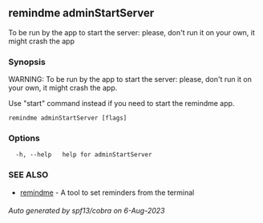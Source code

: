 ## remindme adminStartServer

To be run by the app to start the server: please, don't run it on your own, it might crash the app

### Synopsis

WARNING: To be run by the app to start the server: please, don't run it on your own, it might crash the app.

Use "start" command instead if you need to start the remindme app.

```
remindme adminStartServer [flags]
```

### Options

```
  -h, --help   help for adminStartServer
```

### SEE ALSO

* [remindme](remindme.md)	 - A tool to set reminders from the terminal

###### Auto generated by spf13/cobra on 6-Aug-2023
